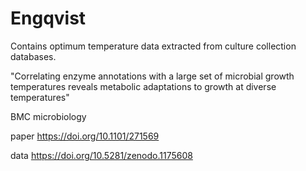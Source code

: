 # Engqvist

Contains optimum temperature data extracted from culture collection databases.

"Correlating enzyme annotations with a large set of microbial growth temperatures reveals metabolic adaptations to growth at diverse temperatures"

BMC microbiology

paper
https://doi.org/10.1101/271569 

data
https://doi.org/10.5281/zenodo.1175608

